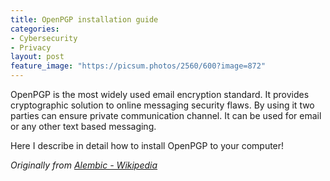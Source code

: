 ```yaml
---
title: OpenPGP installation guide
categories:
- Cybersecurity
- Privacy
layout: post
feature_image: "https://picsum.photos/2560/600?image=872"
---
```


OpenPGP is the most widely used email encryption standard. It provides cryptographic solution to online messaging security flaws. By using it two parties can ensure private communication channel. It can be used for email or any other text based messaging.

<!-- more -->

Here I describe in detail how to install OpenPGP to your computer!

_Originally from [Alembic - Wikipedia](https://en.wikipedia.org/wiki/Alembic)_
